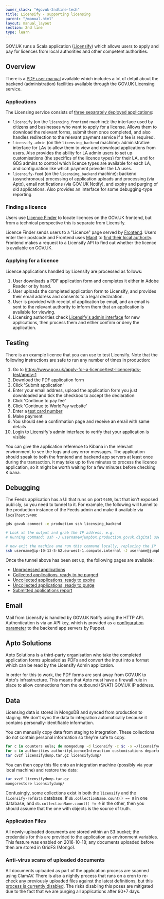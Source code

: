 ```yaml
---
owner_slack: "#govuk-2ndline-tech"
title: Licensify - supporting licensing
parent: "/manual.html"
layout: manual_layout
section: 2nd line
type: learn
---
```


GOV.UK runs a Scala application ([Licensify](/repos/licensify.html)) which allows users to apply and pay for licences from local authorities and other competent authorities.

## Overview

There is a [PDF user manual](https://licensify-admin.publishing.service.gov.uk/assets/manual.pdf) available which includes a lot of detail about the backend (administration) facilities available through the GOV.UK Licensing service.

### Applications

The Licensing service consists of [three separately deployed applications](https://github.com/alphagov/govuk-puppet/blob/f45e303e4e2555ac8cdc003898f17e4dbe86add5/hieradata_aws/common.yaml#L132-L140):

- `licensify` (on the `licensing_frontend` machine): the interface used by citizens and businesses who want to apply for a license. Allows them to download the relevant forms, submit them once completed, and also handles redirection to the relevant payment service if a fee is required.
- `licensify-admin` (on the `licensing_backend` machine): administrative interface for LAs to allow them to view and download applications from users. Also provides the ability for LA admin users to set up customisations (the specifics of the licence types) for their LA, and for GDS admins to control which licence types are available for each LA, and configuration like which payment provider the LA uses.
- `licensify-feed` (on the `licensing_backend` machine): backend (asynchronous) processing of application uploads and processing (via Apto), email notifications (via GOV.UK Notify), and expiry and purging of old applications. Also provides an interface for some debugging-type reporting.

### Finding a licence

Users use [Licence Finder](https://www.gov.uk/licence-finder) to locate licences on the GOV.UK frontend, but from a technical perspective this is separate from Licensify.

Licence Finder sends users to a "Licence" page served by [Frontend](/repos/frontend.html). Users enter their postcode and Frontend uses [Mapit](/repos/mapit.html) to [find their local authority](https://github.com/alphagov/frontend/blob/8dbe0f0f6ca0f5a777a0d6ca77b858fe5adc2494/app/controllers/licence_controller.rb#L83). Frontend makes a request to a Licensify API to find out whether the licence is available on GOV.UK.

### Applying for a licence

Licence applications handled by Licensify are processed as follows:

1. User downloads a PDF application form and completes it either in Adobe Reader or by hand.
1. User uploads the completed application form to Licensify, and provides their email address and consents to a legal declaration.
1. User is provided with receipt of application by email, and an email is sent to the relevant authority to inform them that an application is available for viewing.
1. Licensing authorities check [Licensify's admin interface](https://licensify-admin.publishing.service.gov.uk/login) for new applications, then process them and either confirm or deny the application.

## Testing

There is an example licence that you can use to test Licensify. Note that the following instructions are safe to run any number of times in production:

1. Go to <https://www.gov.uk/apply-for-a-licence/test-licence/gds-test/apply-1>
1. Download the PDF application form
1. Click 'Submit application'
1. Enter your email address, upload the application form you just downloaded and tick the checkbox to accept the declaration
1. Click 'Continue to pay fee'
1. Click 'Continue to WorldPay website'
1. Enter a [test card number](http://support.worldpay.com/support/kb/bg/testandgolive/tgl5103.html)
1. Make payment
1. You should see a confirmation page and receive an email with same details
1. Login to Licensify's admin interface to verify that your application is visible

You can give the application reference to Kibana in the relevant environment to see the logs and any error messages. The application should speak to both the frontend and backend app servers at least once during the transaction. It may take up to five minutes to process the licence application, so it might be worth waiting for a few minutes before checking Kibana.

## Debugging

The Feeds application has a UI that runs on port `9400`, but that isn't exposed publicly, so you need to tunnel to it. For example, the following will tunnel to the production instance of the Feeds admin and make it available via `localhost:9400`:

```bash
gds govuk connect -e production ssh licensing_backend

# Look at the output and grab the IP address, e.g.
# Running command: ssh -J username@jumpbox.production.govuk.digital username@ip-10-13-5-62.eu-west-1.compute.internal

# now exit the machine and run this command locally, replacing the IP
ssh username@ip-10-13-5-62.eu-west-1.compute.internal -J username@jumpbox.production.govuk.digital -L 9400:localhost:9400 -N
```

Once the tunnel above has been set up, the following pages are available:

- [Unprocessed applications](http://localhost:9400/licence-management/feed/process-applications)
- [Collected applications, ready to be purged](http://localhost:9400/licence-management/feed/applications/purge-expired)
- [Uncollected applications, ready to expire](http://localhost:9400/licence-management/feed/uncollected-applications-to-expire)
- [Uncollected applications, ready to purge](http://localhost:9400/licence-management/feed/uncollected-applications-to-purge)
- [Submitted applications report](http://localhost:9400/licence-management/feed/submittedApplicationsReport)

## Email

Mail from Licensify is handled by GOV.UK Notify using the HTTP API. Authentication is via an API key, which is provided as a [configuration parameter](https://github.com/alphagov/alphagov-deployment/blob/master/elms/deploy/config/gds-licensing-config.properties.production#L47) to the backend app servers by Puppet.

## Apto Solutions

Apto Solutions is a third-party organisation who take the completed application forms uploaded as PDFs and convert the input into a format which can be read by the Licensify Admin application.

In order for this to work, the PDF forms are sent away from GOV.UK to Apto's infrastructure. This means that Apto must have a firewall rule in place to allow connections from the outbound (SNAT) GOV.UK IP address.

## Data

Licensing data is stored in MongoDB and synced from production to staging. We don't sync the data to integration automatically because it contains personally-identifiable information.

You can manually copy data from staging to integration. These collections do not contain personal information so they're safe to copy:

```bash
for c in counters eula; do mongodump -d licensify -c $c -o ~/licensifydump; done
for c in authorities authorityLicenceInteraction customisations departments elmsLicences settings; do mongodump -d licensify-refdata -c $c -o ~/licensifydump; done
tar cvzf licensifydump.tar.gz licensifydump/
```

You can then copy this file onto an integration machine (possibly via your local machine) and restore the data:

```bash
tar xvzf licensifydump.tar.gz
mongorestore licensifydump/
```

Confusingly, some collections exist in both the `licensify` and the `licensify-refdata` database. If `db.collectionName.count() == 0` in one database, and `db.collectionName.count() != 0` in the other, then you should assume that the one with objects is the source of truth.

### Application Files

All newly-uploaded documents are stored within an S3 bucket; the credentials for this are provided to the application as environment variables. This feature was enabled on 2016-10-18; any documents uploaded before then are stored in GridFS (Mongo).

### Anti-virus scans of uploaded documents

All documents uploaded as part of the application process are scanned using ClamAV. There is also a nightly process that runs on a cron to re-check any previously uploaded files against the latest definitions, but this [process is currently disabled](https://github.com/alphagov/alphagov-deployment/blob/master/elms/deploy/config/gds-licensing-config.properties.production#L42). The risks disabling this poses are mitigated due to the fact that we are purging all applications after 90+7 days.
